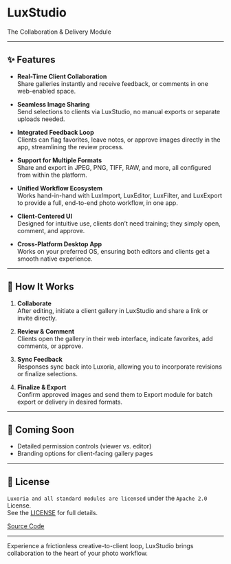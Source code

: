 # LuxStudio  
The Collaboration & Delivery Module

---

## ✨ Features
- **Real-Time Client Collaboration**  
  Share galleries instantly and receive feedback, or comments in one web-enabled space.

- **Seamless Image Sharing**  
  Send selections to clients via LuxStudio, no manual exports or separate uploads needed.

- **Integrated Feedback Loop**  
  Clients can flag favorites, leave notes, or approve images directly in the app, streamlining the review process.

- **Support for Multiple Formats**  
  Share and export in JPEG, PNG, TIFF, RAW, and more, all configured from within the platform.

- **Unified Workflow Ecosystem**  
  Works hand-in-hand with LuxImport, LuxEditor, LuxFilter, and LuxExport to provide a full, end-to-end photo workflow, in one app.

- **Client-Centered UI**  
  Designed for intuitive use, clients don’t need training; they simply open, comment, and approve.

- **Cross-Platform Desktop App**  
  Works on your preferred OS, ensuring both editors and clients get a smooth native experience.

---

## 📂 How It Works
1. **Collaborate**  
   After editing, initiate a client gallery in LuxStudio and share a link or invite directly.

2. **Review & Comment**  
   Clients open the gallery in their web interface, indicate favorites, add comments, or approve.

3. **Sync Feedback**  
   Responses sync back into Luxoria, allowing you to incorporate revisions or finalize selections.

4. **Finalize & Export**  
   Confirm approved images and send them to Export module for batch export or delivery in desired formats.

---

## 📌 Coming Soon
- Detailed permission controls (viewer vs. editor)  
- Branding options for client-facing gallery pages

---

## 📄 License
`Luxoria and all standard modules are licensed` under the `Apache 2.0` License.  
See the [LICENSE](https://docs.luxoria.bluepelicansoft.com/LICENSE) for full details.

[Source Code](https://github.com/LuxoriaSoft/Luxoria/tree/main/Modules/LuxStudio)

---

Experience a frictionless creative-to-client loop, LuxStudio brings collaboration to the heart of your photo workflow.
